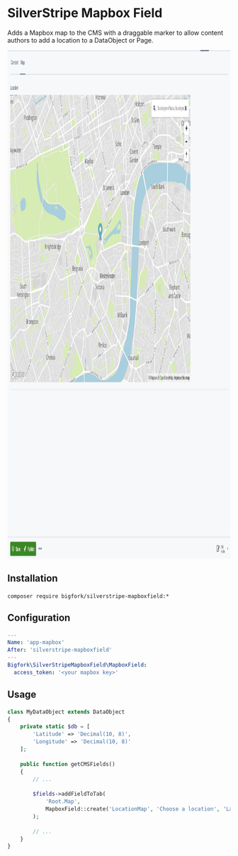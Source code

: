 # SilverStripe Mapbox Field

Adds a Mapbox map to the CMS with a draggable marker to allow content authors to add a location to a DataObject or Page.

<img src="docs/img/cms.png" width="1427" height="1147" alt="" />

## Installation

`composer require bigfork/silverstripe-mapboxfield:*`

## Configuration

```yml
---
Name: 'app-mapbox'
After: 'silverstripe-mapboxfield'
---
Bigfork\SilverStripeMapboxField\MapboxField:
  access_token: '<your mapbox key>'
```

## Usage

```php
class MyDataObject extends DataObject
{
    private static $db = [
        'Latitude' => 'Decimal(10, 8)',
        'Longitude' => 'Decimal(10, 8)'
    ];

    public function getCMSFields()
    {
        // ...

        $fields->addFieldToTab(
            'Root.Map',
            MapboxField::create('LocationMap', 'Choose a location', 'Latitude', 'Longitude')
        );

        // ...
    }
}
```
